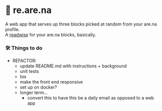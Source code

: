 # 🔁 re.are.na
A web app that serves up three blocks picked at random from your are.na
profile.<br> A [readwise](https://readwise.io/) for your are.na blocks, basically.<br>

### 🛠 Things to do
  * REFACTOR:
    + update README.md with instructions + background
    + unit tests
    + tox
    + make the front end responsive
    + set up on docker?
    + longer term...
      - convert this to have this be a daily email as opposed to a web app
